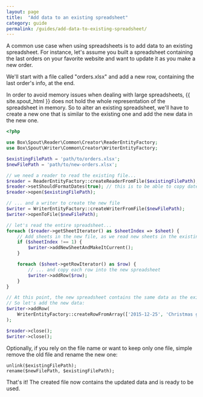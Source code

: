 ```yaml
---
layout: page
title:  "Add data to an existing spreadsheet"
category: guide
permalink: /guides/add-data-to-existing-spreadsheet/
---
```


A common use case when using spreadsheets is to add data to an existing spreadsheet. For instance, let's assume you built a spreadsheet containing the last orders on your favorite website and want to update it as you make a new order.

We'll start with a file called "orders.xlsx" and add a new row, containing the last order's info, at the end.

In order to avoid memory issues when dealing with large spreadsheets, {{ site.spout_html }} does not hold the whole representation of the spreadsheet in memory. So to alter an existing spreadsheet, we'll have to create a new one that is similar to the existing one and add the new data in the new one.

```php
<?php

use Box\Spout\Reader\Common\Creator\ReaderEntityFactory;
use Box\Spout\Writer\Common\Creator\WriterEntityFactory;

$existingFilePath = 'path/to/orders.xlsx';
$newFilePath = 'path/to/new-orders.xlsx';

// we need a reader to read the existing file...
$reader = ReaderEntityFactory::createReaderFromFile($existingFilePath);
$reader->setShouldFormatDates(true); // this is to be able to copy dates
$reader->open($existingFilePath);

// ... and a writer to create the new file
$writer = WriterEntityFactory::createWriterFromFile($newFilePath);
$writer->openToFile($newFilePath);

// let's read the entire spreadsheet...
foreach ($reader->getSheetIterator() as $sheetIndex => $sheet) {
    // Add sheets in the new file, as we read new sheets in the existing one
    if ($sheetIndex !== 1) {
        $writer->addNewSheetAndMakeItCurrent();
    }

    foreach ($sheet->getRowIterator() as $row) {
        // ... and copy each row into the new spreadsheet
        $writer->addRow($row);
    }
}

// At this point, the new spreadsheet contains the same data as the existing one.
// So let's add the new data:
$writer->addRow(
    WriterEntityFactory::createRowFromArray(['2015-12-25', 'Christmas gift', 29, 'USD'])
);

$reader->close();
$writer->close();
```

Optionally, if you rely on the file name or want to keep only one file, simple remove the old file and rename the new one:

```php?start_inline=1
unlink($existingFilePath);
rename($newFilePath, $existingFilePath);
```

That's it! The created file now contains the updated data and is ready to be used.
